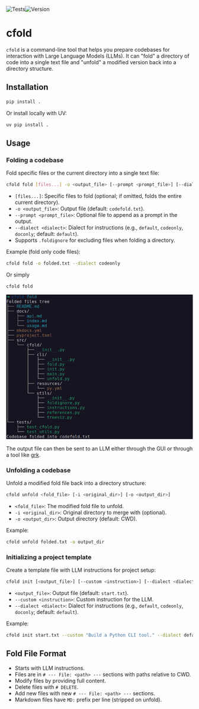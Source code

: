 ![Tests](https://github.com/wr1/cfold/actions/workflows/tests.yml/badge.svg)![Version](https://img.shields.io/github/v/release/wr1/cfold)
# cfold

`cfold` is a command-line tool that helps you prepare codebases for interaction with Large Language Models (LLMs). It can "fold" a directory of code into a single text file and "unfold" a modified version back into a directory structure.

## Installation

```bash
pip install .
```

Or install locally with UV:

```bash
uv pip install .
```

## Usage

### Folding a codebase

Fold specific files or the current directory into a single text file:

```bash
cfold fold [files...] -o <output_file> [--prompt <prompt_file>] [--dialect <dialect>]
```

- `[files...]`: Specific files to fold (optional; if omitted, folds the entire current directory).
- `-o <output_file>`: Output file (default: `codefold.txt`).
- `--prompt <prompt_file>`: Optional file to append as a prompt in the output.
- `--dialect <dialect>`: Dialect for instructions (e.g., `default`, `codeonly`, `doconly`; default: `default`).
- Supports `.foldignore` for excluding files when folding a directory.

Example (fold only code files):

```bash
cfold fold -o folded.txt --dialect codeonly
```

Or simply
```bash
cfold fold
```
![alt text](docs/assets/image.png)

The output file can then be sent to an LLM either through the GUI or through a tool like [grk](https://github.com/wr1/grk). 

### Unfolding a codebase

Unfold a modified fold file back into a directory structure:

```bash
cfold unfold <fold_file> [-i <original_dir>] [-o <output_dir>]
```

- `<fold_file>`: The modified fold file to unfold.
- `-i <original_dir>`: Original directory to merge with (optional).
- `-o <output_dir>`: Output directory (default: CWD).

Example:

```bash
cfold unfold folded.txt -o output_dir
```

### Initializing a project template

Create a template file with LLM instructions for project setup:

```bash
cfold init [<output_file>] [--custom <instruction>] [--dialect <dialect>]
```

- `<output_file>`: Output file (default: `start.txt`).
- `--custom <instruction>`: Custom instruction for the LLM.
- `--dialect <dialect>`: Dialect for instructions (e.g., `default`, `codeonly`, `doconly`; default: `default`).

Example:

```bash
cfold init start.txt --custom "Build a Python CLI tool." --dialect default
```

## Fold File Format

- Starts with LLM instructions.
- Files are in `# --- File: <path> ---` sections with paths relative to CWD.
- Modify files by providing full content.
- Delete files with `# DELETE`.
- Add new files with new `# --- File: <path> ---` sections.
- Markdown files have `MD:` prefix per line (stripped on unfold).
